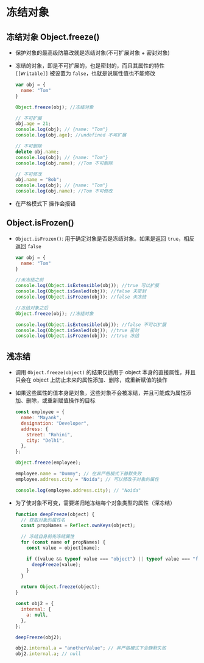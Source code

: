 # 冻结对象

## 冻结对象 Object.freeze()

+ 保护对象的最高级防篡改就是冻结对象(不可扩展对象 + 密封对象)

+ 冻结的对象，即是不可扩展的，也是密封的，而且其属性的特性 `[[Writable]]` 被设置为 `false`，也就是说属性值也不能修改

  ```js
  var obj = {
    name: "Tom"
  }

  Object.freeze(obj); //冻结对象

  // 不可扩展
  obj.age = 21;
  console.log(obj); // {name: "Tom"}
  console.log(obj.age); //undefined 不可扩展

  // 不可删除
  delete obj.name;
  console.log(obj); // {name: "Tom"}
  console.log(obj.name); //Tom 不可删除

  // 不可修改
  obj.name = "Bob";
  console.log(obj); // {name: "Tom"}
  console.log(obj.name); //Tom 不可修改
  ```

+ 在严格模式下 操作会报错

## Object.isFrozen()

+ `Object.isFrozen()`: 用于确定对象是否是冻结对象。如果是返回 `true`，相反返回 `false`

  ```js
  var obj = {
    name: "Tom"
  }

  //未冻结之前
  console.log(Object.isExtensible(obj)); //true 可以扩展
  console.log(Object.isSealed(obj)); //false 未密封
  console.log(Object.isFrozen(obj)); //false 未冻结

  //冻结对象之后
  Object.freeze(obj); //冻结对象

  console.log(Object.isExtensible(obj)); //false 不可以扩展
  console.log(Object.isSealed(obj)); //true 密封
  console.log(Object.isFrozen(obj)); //true 冻结
  ```

## 浅冻结

+ 调用 `Object.freeze(object)` 的结果仅适用于 object 本身的直接属性，并且只会在 object 上防止未来的属性添加、删除，或重新赋值的操作
+ 如果这些属性的值本身是对象，这些对象不会被冻结，并且可能成为属性添加、删除，或重新赋值操作的目标

  ```js
  const employee = {
    name: "Mayank",
    designation: "Developer",
    address: {
      street: "Rohini",
      city: "Delhi",
    },
  };

  Object.freeze(employee);

  employee.name = "Dummy"; // 在非严格模式下静默失败
  employee.address.city = "Noida"; // 可以修改子对象的属性

  console.log(employee.address.city); // "Noida"
  ```

+ 为了使对象不可变，需要递归地冻结每个对象类型的属性（深冻结）

  ```js
  function deepFreeze(object) {
    // 获取对象的属性名
    const propNames = Reflect.ownKeys(object);

    // 冻结自身前先冻结属性
    for (const name of propNames) {
      const value = object[name];

      if ((value && typeof value === "object") || typeof value === "function") {
        deepFreeze(value);
      }
    }

    return Object.freeze(object);
  }

  const obj2 = {
    internal: {
      a: null,
    },
  };

  deepFreeze(obj2);

  obj2.internal.a = "anotherValue"; // 非严格模式下会静默失败
  obj2.internal.a; // null
  ```
